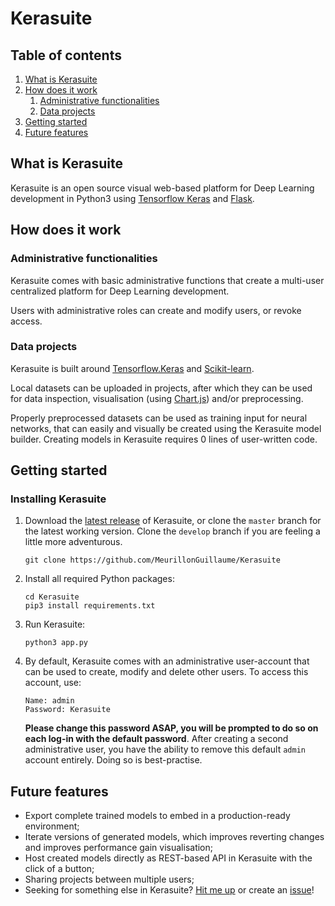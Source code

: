 # Kerasuite

## Table of contents

1. [What is Kerasuite](#what-is-kerasuite)
2. [How does it work](#how-does-it-work)
    1. [Administrative functionalities](#administrative-functionalities)
    2. [Data projects](#data-projects)
3. [Getting started](#getting-started)
4. [Future features](#future-features)

## What is Kerasuite

Kerasuite is an open source visual web-based platform for Deep Learning development in Python3 using [Tensorflow Keras](https://github.com/tensorflow/tensorflow) and [Flask](https://github.com/pallets/flask).

## How does it work

### Administrative functionalities

Kerasuite comes with basic administrative functions that create a multi-user centralized platform for Deep Learning development.

Users with administrative roles can create and modify users, or revoke access.

### Data projects

Kerasuite is built around [Tensorflow.Keras](https://www.tensorflow.org/api_docs/python/tf/keras) and [Scikit-learn](https://scikit-learn.org/stable/).

Local datasets can be uploaded in projects, after which they can be used for data inspection, visualisation (using [Chart.js](https://www.chartjs.org/)) and/or preprocessing.

Properly preprocessed datasets can be used as training input for neural networks, that can easily and visually be created using the Kerasuite model builder. Creating models in Kerasuite requires 0 lines of user-written code.

## Getting started

### Installing Kerasuite

1. Download the [latest release](https://github.com/MeurillonGuillaume/Kerasuite/releases) of Kerasuite, or clone the `master` branch for the latest working version. Clone the `develop` branch if you are feeling a little more adventurous.
    ```shell script
    git clone https://github.com/MeurillonGuillaume/Kerasuite
    ```
2. Install all required Python packages:
    ```shell script
    cd Kerasuite
    pip3 install requirements.txt
    ```
3. Run Kerasuite:
    ```shell script
    python3 app.py
    ```
4. By default, Kerasuite comes with an administrative user-account that can be used to create, modify and delete other users. To access this account, use:
    ```text
   Name: admin
   Password: Kerasuite
   ```
   **Please change this password ASAP, you will be prompted to do so on each log-in with the default password**. After creating a second administrative user, you have the ability to remove this default `admin` account entirely. Doing so is best-practise.

## Future features

- Export complete trained models to embed in a production-ready environment;
- Iterate versions of generated models, which improves reverting changes and improves performance gain visualisation;
- Host created models directly as REST-based API in Kerasuite with the click of a button;
- Sharing projects between multiple users;
- Seeking for something else in Kerasuite? [Hit me up](mailto://guillaume.meurillon@hotmail.com) or create an [issue](https://github.com/MeurillonGuillaume/Kerasuite/issues)!
 